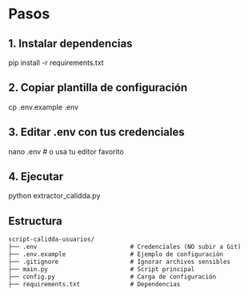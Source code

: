 # Pasos

## 1. Instalar dependencias

pip install -r requirements.txt

## 2. Copiar plantilla de configuración

cp .env.example .env

## 3. Editar .env con tus credenciales

nano .env  # o usa tu editor favorito

## 4. Ejecutar

python extractor_calidda.py

## Estructura

```md
script-calidda-usuarios/
├── .env                          # Credenciales (NO subir a Git)
├── .env.example                  # Ejemplo de configuración
├── .gitignore                    # Ignorar archivos sensibles
├── main.py                       # Script principal
├── config.py                     # Carga de configuración
├── requirements.txt              # Dependencias
```
